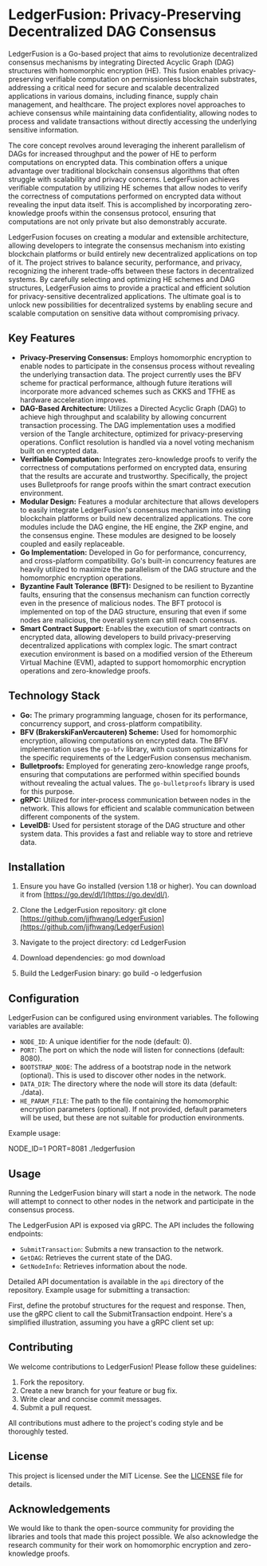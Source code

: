 # LedgerFusion: Privacy-Preserving Decentralized DAG Consensus

LedgerFusion is a Go-based project that aims to revolutionize decentralized consensus mechanisms by integrating Directed Acyclic Graph (DAG) structures with homomorphic encryption (HE). This fusion enables privacy-preserving verifiable computation on permissionless blockchain substrates, addressing a critical need for secure and scalable decentralized applications in various domains, including finance, supply chain management, and healthcare. The project explores novel approaches to achieve consensus while maintaining data confidentiality, allowing nodes to process and validate transactions without directly accessing the underlying sensitive information.

The core concept revolves around leveraging the inherent parallelism of DAGs for increased throughput and the power of HE to perform computations on encrypted data. This combination offers a unique advantage over traditional blockchain consensus algorithms that often struggle with scalability and privacy concerns. LedgerFusion achieves verifiable computation by utilizing HE schemes that allow nodes to verify the correctness of computations performed on encrypted data without revealing the input data itself. This is accomplished by incorporating zero-knowledge proofs within the consensus protocol, ensuring that computations are not only private but also demonstrably accurate.

LedgerFusion focuses on creating a modular and extensible architecture, allowing developers to integrate the consensus mechanism into existing blockchain platforms or build entirely new decentralized applications on top of it. The project strives to balance security, performance, and privacy, recognizing the inherent trade-offs between these factors in decentralized systems. By carefully selecting and optimizing HE schemes and DAG structures, LedgerFusion aims to provide a practical and efficient solution for privacy-sensitive decentralized applications. The ultimate goal is to unlock new possibilities for decentralized systems by enabling secure and scalable computation on sensitive data without compromising privacy.

## Key Features

*   **Privacy-Preserving Consensus:** Employs homomorphic encryption to enable nodes to participate in the consensus process without revealing the underlying transaction data. The project currently uses the BFV scheme for practical performance, although future iterations will incorporate more advanced schemes such as CKKS and TFHE as hardware acceleration improves.
*   **DAG-Based Architecture:** Utilizes a Directed Acyclic Graph (DAG) to achieve high throughput and scalability by allowing concurrent transaction processing. The DAG implementation uses a modified version of the Tangle architecture, optimized for privacy-preserving operations. Conflict resolution is handled via a novel voting mechanism built on encrypted data.
*   **Verifiable Computation:** Integrates zero-knowledge proofs to verify the correctness of computations performed on encrypted data, ensuring that the results are accurate and trustworthy. Specifically, the project uses Bulletproofs for range proofs within the smart contract execution environment.
*   **Modular Design:** Features a modular architecture that allows developers to easily integrate LedgerFusion's consensus mechanism into existing blockchain platforms or build new decentralized applications. The core modules include the DAG engine, the HE engine, the ZKP engine, and the consensus engine. These modules are designed to be loosely coupled and easily replaceable.
*   **Go Implementation:** Developed in Go for performance, concurrency, and cross-platform compatibility. Go's built-in concurrency features are heavily utilized to maximize the parallelism of the DAG structure and the homomorphic encryption operations.
*   **Byzantine Fault Tolerance (BFT):** Designed to be resilient to Byzantine faults, ensuring that the consensus mechanism can function correctly even in the presence of malicious nodes. The BFT protocol is implemented on top of the DAG structure, ensuring that even if some nodes are malicious, the overall system can still reach consensus.
*   **Smart Contract Support:** Enables the execution of smart contracts on encrypted data, allowing developers to build privacy-preserving decentralized applications with complex logic. The smart contract execution environment is based on a modified version of the Ethereum Virtual Machine (EVM), adapted to support homomorphic encryption operations and zero-knowledge proofs.

## Technology Stack

*   **Go:** The primary programming language, chosen for its performance, concurrency support, and cross-platform compatibility.
*   **BFV (BrakerskiFanVercauteren) Scheme:** Used for homomorphic encryption, allowing computations on encrypted data. The BFV implementation uses the `go-bfv` library, with custom optimizations for the specific requirements of the LedgerFusion consensus mechanism.
*   **Bulletproofs:** Employed for generating zero-knowledge range proofs, ensuring that computations are performed within specified bounds without revealing the actual values. The `go-bulletproofs` library is used for this purpose.
*   **gRPC:** Utilized for inter-process communication between nodes in the network. This allows for efficient and scalable communication between different components of the system.
*   **LevelDB:** Used for persistent storage of the DAG structure and other system data. This provides a fast and reliable way to store and retrieve data.

## Installation

1.  Ensure you have Go installed (version 1.18 or higher). You can download it from [https://go.dev/dl/](https://go.dev/dl/).

2.  Clone the LedgerFusion repository:
    git clone [https://github.com/jjfhwang/LedgerFusion](https://github.com/jjfhwang/LedgerFusion)

3.  Navigate to the project directory:
    cd LedgerFusion

4.  Download dependencies:
    go mod download

5.  Build the LedgerFusion binary:
    go build -o ledgerfusion

## Configuration

LedgerFusion can be configured using environment variables. The following variables are available:

*   `NODE_ID`: A unique identifier for the node (default: 0).
*   `PORT`: The port on which the node will listen for connections (default: 8080).
*   `BOOTSTRAP_NODE`: The address of a bootstrap node in the network (optional). This is used to discover other nodes in the network.
*   `DATA_DIR`: The directory where the node will store its data (default: ./data).
*   `HE_PARAM_FILE`: The path to the file containing the homomorphic encryption parameters (optional). If not provided, default parameters will be used, but these are not suitable for production environments.

Example usage:

NODE_ID=1 PORT=8081 ./ledgerfusion

## Usage

Running the LedgerFusion binary will start a node in the network. The node will attempt to connect to other nodes in the network and participate in the consensus process.

The LedgerFusion API is exposed via gRPC. The API includes the following endpoints:

*   `SubmitTransaction`: Submits a new transaction to the network.
*   `GetDAG`: Retrieves the current state of the DAG.
*   `GetNodeInfo`: Retrieves information about the node.

Detailed API documentation is available in the `api` directory of the repository. Example usage for submitting a transaction:

First, define the protobuf structures for the request and response.
Then, use the gRPC client to call the SubmitTransaction endpoint.
Here's a simplified illustration, assuming you have a gRPC client set up:



## Contributing

We welcome contributions to LedgerFusion! Please follow these guidelines:

1.  Fork the repository.
2.  Create a new branch for your feature or bug fix.
3.  Write clear and concise commit messages.
4.  Submit a pull request.

All contributions must adhere to the project's coding style and be thoroughly tested.

## License

This project is licensed under the MIT License. See the [LICENSE](https://github.com/jjfhwang/LedgerFusion/blob/main/LICENSE) file for details.

## Acknowledgements

We would like to thank the open-source community for providing the libraries and tools that made this project possible. We also acknowledge the research community for their work on homomorphic encryption and zero-knowledge proofs.
